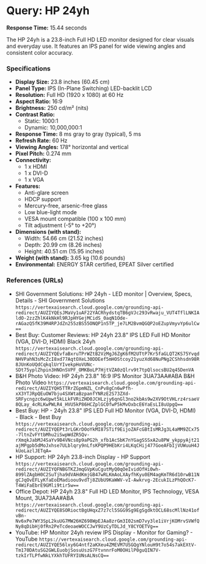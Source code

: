 # Query: HP 24yh

**Response Time:** 15.44 seconds

The HP 24yh is a 23.8-inch Full HD LED monitor designed for clear visuals and everyday use. It features an IPS panel for wide viewing angles and consistent color accuracy.

### Specifications

*   **Display Size:** 23.8 inches (60.45 cm)
*   **Panel Type:** IPS (In-Plane Switching) LED-backlit LCD
*   **Resolution:** Full HD (1920 x 1080) at 60 Hz
*   **Aspect Ratio:** 16:9
*   **Brightness:** 250 cd/m² (nits)
*   **Contrast Ratio:**
    *   Static: 1000:1
    *   Dynamic: 10,000,000:1
*   **Response Time:** 8 ms gray to gray (typical), 5 ms
*   **Refresh Rate:** 60 Hz
*   **Viewing Angles:** 178° horizontal and vertical
*   **Pixel Pitch:** 0.274 mm
*   **Connectivity:**
    *   1 x HDMI
    *   1 x DVI-D
    *   1 x VGA
*   **Features:**
    *   Anti-glare screen
    *   HDCP support
    *   Mercury-free, arsenic-free glass
    *   Low blue-light mode
    *   VESA mount compatible (100 x 100 mm)
    *   Tilt adjustment (-5° to +20°)
*   **Dimensions (with stand):**
    *   Width: 54.66 cm (21.52 inches)
    *   Depth: 20.99 cm (8.26 inches)
    *   Height: 40.51 cm (15.95 inches)
*   **Weight (with stand):** 3.65 kg (10.6 pounds)
*   **Environmental:** ENERGY STAR certified, EPEAT Silver certified

### References (URLs)

*   SHI Government Solutions: HP 24yh - LED monitor | Overview, Specs, Details - SHI Government Solutions
    `https://vertexaisearch.cloud.google.com/grounding-api-redirect/AUZIYQEsJMaVy1uAF22YACRhydstqTB6gVJc293vRwaju_VUT4TflLNKIAldO-2zzZhlK4kNkHl9RJpHYGejMCidS_0aqN1Ode-rAGazQ5fK39M4RPJdZn255zBS55ONQP1n5TP_je7LM2BvmQGQP2oEZupVmyvYp6ulCw==`
*   Best Buy: Customer Reviews: HP 24yh 23.8" IPS LED Full HD Monitor (VGA, DVI-D, HDMI) Black 24yh
    `https://vertexaisearch.cloud.google.com/grounding-api-redirect/AUZIYQEvfaBxruTPrWZtB2VzMgJ6ZgK6fM2UTtP7Kr5faGLQT2KS75YvqdNHVPahN3sMcZcI8xd77AqtOXeL30DDEef5mHOStcoy21yuzXd68NuPNg2CShhsdn98R8JUnKoUQdCqkqlUrYIvekpHoVUNc-SDt75yplZhpin3HNOnSVPF_OMKBoLP7HjtVZA0zQlrv9t7tpQlsocsBU2q45DenVA`
*   B&H Photo Video: HP 24yh 23.8" 16:9 IPS Monitor 3UA73AA#ABA B&H Photo Video
    `https://vertexaisearch.cloud.google.com/grounding-api-redirect/AUZIYQH5TTRrZGpmNZL_CnPv8gCn6wPfh-xX3YTJRpQEuOW7bju4SXWtaBzpanfYNRzE2S73ZXd-SRFycngzc6wUpwt5kLLkFVRiZHD0JCHLzjy6qnGl3no2kbAs9w2XV9OtVHLrz4rsaeV8QLay_4cRLKwPWLR4_HVU5kP86HCZplGC0fwP5kMvOxbcE6YaEsLI8uUpgQ==`
*   Best Buy: HP - 24yh 23.8" IPS LED Full HD Monitor (VGA, DVI-D, HDMI) - Black - Best Buy
    `https://vertexaisearch.cloud.google.com/grounding-api-redirect/AUZIYQEPt3rLGKrDOoYkMI87STif9EijoZAFcGBtIsMRJg3L4aMM9ZCx75-7ltnZvFYtbMhu2iSwpWdZR5Qv-rXmqkJabMJ4SaYv9B4VNcs8p9aPG2h_xfb1AcSbK7nYGagSSSxA2u8PW_ykppyAjt21ajMPgpb5dMoJxhse7ULblqry9nLfsKPQP9HEbKri4LKqCHij477GoeAFbIjVUWuuH4JkUoLazlJETqA=`
*   HP Support: HP 24yh 23.8-inch Display - HP Support
    `https://vertexaisearch.cloud.google.com/grounding-api-redirect/AUZIYQFNBGTKZJmqGVpKuCgutMyQ0qOeIvidOfHi0wh-899lZAgbH0C2SuTjha9dVAHdKmjGB47wRLKmAoLXAyfhKyu0EM4agKmTR6d10rwB11NgCJqOvEFLyKfaEoEMadioou9vdTj8ZUbU9KaWWV-vI-Awkrvg-2EcukILzPhQOcK7-T4WiFaEbrE9GMli9tir5w==`
*   Office Depot: HP 24yh 23.8" Full HD LED Monitor, IPS Technology, VESA Mount, 3UA73AA#ABA
    `https://vertexaisearch.cloud.google.com/grounding-api-redirect/AUZIYQE8SORioctBgUHqxZ7z7cl5SGG9Sg9EgSgdktOCL68scMllNz41ofvBn-Nv6xPe7WY3SpL2kuUG7MW26HZ698WpEJAa8zrGm3I02smD7vy3le1iVrjKOMrvSVWfQNy8qDibHj0fRn2PeTcdeoaeWOCCJwY9UzCyTDLJd_Y8CYOETVg==`
*   YouTube: HP Monitor 24yh review IPS Display - Monitor for Gaming? - YouTube
    `https://vertexaisearch.cloud.google.com/grounding-api-redirect/AUZIYQE56lxy6G4ntf2aKXeu4ZMEVM7USGQgYNlouH9t7o54s7akEXtV-Tm170DAtuSG2GWLEuobjSosuUszG7FtvnnrFoM0OHilP0guQIN7V-tzkIrTLPfwNkLYXkhTUFRYIUNsALNsCQ==`